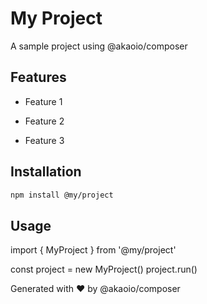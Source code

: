 # My Project

A sample project using @akaoio/composer

## Features


- Feature 1

- Feature 2

- Feature 3


## Installation

```bash
npm install @my/project
```

## Usage

import { MyProject } from '@my/project'

const project = new MyProject()
project.run()


Generated with ❤️ by @akaoio/composer
